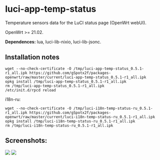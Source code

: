 # luci-app-temp-status
Temperature sensors data for the LuCI status page (OpenWrt webUI).

OpenWrt >= 21.02.

**Dependences:** lua, luci-lib-nixio, luci-lib-jsonc.

## Installation notes

    wget --no-check-certificate -O /tmp/luci-app-temp-status_0.5.1-r1_all.ipk https://github.com/gSpotx2f/packages-openwrt/raw/master/current/luci-app-temp-status_0.5.1-r1_all.ipk
    opkg install /tmp/luci-app-temp-status_0.5.1-r1_all.ipk
    rm /tmp/luci-app-temp-status_0.5.1-r1_all.ipk
    /etc/init.d/rpcd reload

i18n-ru:

    wget --no-check-certificate -O /tmp/luci-i18n-temp-status-ru_0.5.1-r1_all.ipk https://github.com/gSpotx2f/packages-openwrt/raw/master/current/luci-i18n-temp-status-ru_0.5.1-r1_all.ipk
    opkg install /tmp/luci-i18n-temp-status-ru_0.5.1-r1_all.ipk
    rm /tmp/luci-i18n-temp-status-ru_0.5.1-r1_all.ipk

## Screenshots:

![](https://github.com/gSpotx2f/luci-app-temp-status/blob/master/screenshots/01.jpg)
![](https://github.com/gSpotx2f/luci-app-temp-status/blob/master/screenshots/02.jpg)
